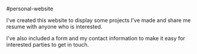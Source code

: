 #personal-website

I've created this website to display some projects I've made and share me resume with anyone who is interested.

I've also included a form and my contact information to make it easy for interested parties to get in touch. 